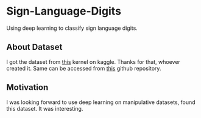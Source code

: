 # Sign-Language-Digits
Using deep learning to classify sign language digits.


## About Dataset
I got the dataset from [this](https://www.kaggle.com/ardamavi/sign-language-digits-dataset) kernel on kaggle. Thanks for that, whoever created it. Same can be accessed from [this](https://github.com/ardamavi/Sign-Language-Digits-Dataset) github repository.


## Motivation
I was looking forward to use deep learning on manipulative datasets, found this dataset. It was interesting.